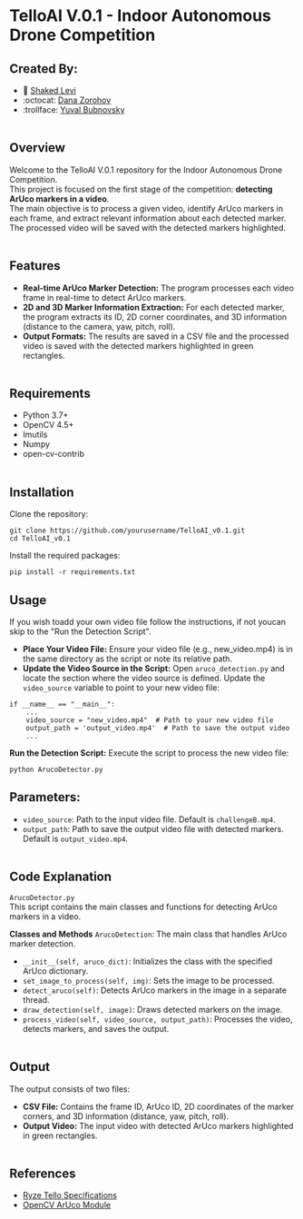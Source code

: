 # TelloAI V.0.1 - Indoor Autonomous Drone Competition

## Created By:
* :space_invader: [Shaked Levi](https://github.com/20shaked20)
* :octocat: [Dana Zorohov](https://github.com/danaZo)
* :trollface: [Yuval Bubnovsky](https://github.com/YuvalBubnovsky)
</br></br>

## Overview
Welcome to the TelloAI V.0.1 repository for the Indoor Autonomous Drone Competition. </br> 
This project is focused on the first stage of the competition: **detecting ArUco markers in a video**. </br>
The main objective is to process a given video, identify ArUco markers in each frame, and extract relevant information about each detected marker. </br>
The processed video will be saved with the detected markers highlighted.
</br></br>

## Features
- **Real-time ArUco Marker Detection:** The program processes each video frame in real-time to detect ArUco markers. 
- **2D and 3D Marker Information Extraction:** For each detected marker, the program extracts its ID, 2D corner coordinates, and 3D information (distance to the camera, yaw, pitch, roll).
- **Output Formats:** The results are saved in a CSV file and the processed video is saved with the detected markers highlighted in green rectangles.
</br></br>

## Requirements
- Python 3.7+
- OpenCV 4.5+
- Imutils
- Numpy
- open-cv-contrib
</br></br>

## Installation
Clone the repository:

```
git clone https://github.com/yourusername/TelloAI_v0.1.git
cd TelloAI_v0.1
```

Install the required packages:

```
pip install -r requirements.txt
```


## Usage
If you wish toadd your own video file follow the instructions, if not youcan skip to the "Run the Detection Script".</br>
- **Place Your Video File:** Ensure your video file (e.g., new_video.mp4) is in the same directory as the script or note its relative path.
- **Update the Video Source in the Script:** Open ```aruco_detection.py``` and locate the section where the video source is defined. Update the ```video_source``` variable to point to your new video file:
```
if __name__ == "__main__":
    ...
    video_source = "new_video.mp4"  # Path to your new video file
    output_path = 'output_video.mp4'  # Path to save the output video
    ...
```
**Run the Detection Script:** Execute the script to process the new video file:
```
python ArucoDetector.py
```

## Parameters:

- ```video_source```: Path to the input video file. Default is ```challengeB.mp4```.</br>
- ```output_path```: Path to save the output video file with detected markers. Default is ```output_video.mp4```.</br></br>


## Code Explanation
```ArucoDetector.py```</br>
This script contains the main classes and functions for detecting ArUco markers in a video.</br>

**Classes and Methods**
```ArucoDetection```: The main class that handles ArUco marker detection.
- ```__init__(self, aruco_dict)```: Initializes the class with the specified ArUco dictionary.
- ```set_image_to_process(self, img)```: Sets the image to be processed.
- ```detect_aruco(self)```: Detects ArUco markers in the image in a separate thread.
- ```draw_detection(self, image)```: Draws detected markers on the image.
- ```process_video(self, video_source, output_path)```: Processes the video, detects markers, and saves the output.
</br></br>


## Output
The output consists of two files:

- **CSV File:** Contains the frame ID, ArUco ID, 2D coordinates of the marker corners, and 3D information (distance, yaw, pitch, roll).
- **Output Video:** The input video with detected ArUco markers highlighted in green rectangles.
</br></br>

## References
- [Ryze Tello Specifications](https://www.ryzerobotics.com/tello/specs)
- [OpenCV ArUco Module](https://docs.opencv.org/4.x/d5/dae/tutorial_aruco_detection.html)
</br></br>

